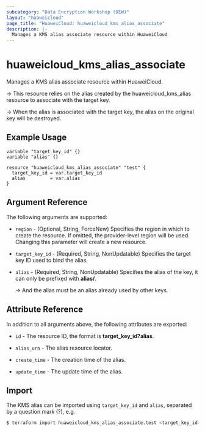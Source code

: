 ```yaml
---
subcategory: "Data Encryption Workshop (DEW)"
layout: "huaweicloud"
page_title: "HuaweiCloud: huaweicloud_kms_alias_associate"
description: |-
  Manages a KMS alias associate resource within HuaweiCloud
---
```


# huaweicloud_kms_alias_associate

Manages a KMS alias associate resource within HuaweiCloud.

  -> This resource relies on the alias created by the huaweicloud_kms_alias resource to associate with the target key.

  -> When the alias is associated with the target key, the alias on the original key will be destroyed.

## Example Usage

```hcl
variable "target_key_id" {}
variable "alias" {}

resource "huaweicloud_kms_alias_associate" "test" {
  target_key_id = var.target_key_id
  alias         = var.alias
}
```

## Argument Reference

The following arguments are supported:

* `region` - (Optional, String, ForceNew) Specifies the region in which to create the resource.
  If omitted, the provider-level region will be used. Changing this parameter will create a new resource.

* `target_key_id` - (Required, String, NonUpdatable) Specifies the target key ID used to bind the alias.

* `alias` - (Required, String, NonUpdatable) Specifies the alias of the key, it can only be prefixed with **alias/**.

  -> And the alias must be an alias already used by other keys.

## Attribute Reference

In addition to all arguments above, the following attributes are exported:

* `id` - The resource ID, the format is **target_key_id?alias**.

* `alias_urn` - The alias resource locator.

* `create_time` - The creation time of the alias.

* `update_time` - The update time of the alias.

## Import

The KMS alias can be imported using `target_key_id` and `alias`, separated by a question mark (?), e.g.

```bash
$ terraform import huaweicloud_kms_alias_associate.test <target_key_id>?<alias>
```
